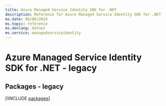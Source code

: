 ```yaml
---
title: Azure Managed Service Identity SDK for .NET
description: Reference for Azure Managed Service Identity SDK for .NET
ms.date: 06/06/2024
ms.topic: reference
ms.devlang: dotnet
ms.service: managedserviceidentity
---
```

# Azure Managed Service Identity SDK for .NET - legacy
## Packages - legacy
[!INCLUDE [packages](managed-service-identity-index.md)]